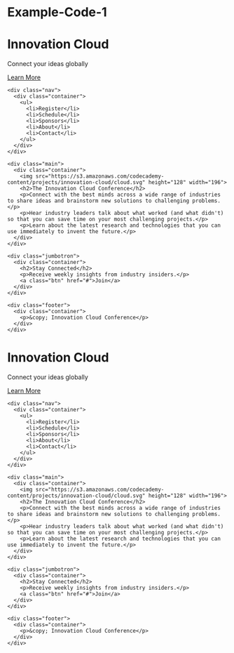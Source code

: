 # Example-Code-1
<!DOCTYPE html>
<html>
  <head>
    <link href='stylesheet/main.css' rel='stylesheet' type='text/css'>

  </head>
  <body>
    <div class="header">
      <div class="container">
        <h1>Innovation Cloud</h1>
        <p>Connect your ideas globally</p>
        <a class="btn" href="#">Learn More</a>
      </div>
    </div>

    <div class="nav">
      <div class="container">
        <ul>
          <li>Register</li>
          <li>Schedule</li>
          <li>Sponsors</li>
          <li>About</li>
          <li>Contact</li>
        </ul>
      </div>
    </div>

    <div class="main">
      <div class="container">
        <img src="https://s3.amazonaws.com/codecademy-content/projects/innovation-cloud/cloud.svg" height="128" width="196">
        <h2>The Innovation Cloud Conference</h2>
        <p>Connect with the best minds across a wide range of industries to share ideas and brainstorm new solutions to challenging problems.</p>
        <p>Hear industry leaders talk about what worked (and what didn't) so that you can save time on your most challenging projects.</p>
        <p>Learn about the latest research and technologies that you can use immediately to invent the future.</p>
      </div>
    </div>

    <div class="jumbotron">
      <div class="container">
        <h2>Stay Connected</h2>
        <p>Receive weekly insights from industry insiders.</p>
        <a class="btn" href="#">Join</a>
      </div>
    </div>

    <div class="footer">
      <div class="container">
        <p>&copy; Innovation Cloud Conference</p>
      </div>
    </div>
  </body>
</html>

<!DOCTYPE html>
<html>
  <head>
    <link href='https://fonts.googleapis.com/css?family=Roboto:400,300,500,100' rel='stylesheet' type='text/css'>
<link href="style.css" type="text/css" rel="stylesheet">
  </head>
  <body>
    <div class="header">
      <div class="container">
        <h1>Innovation Cloud</h1>
        <p>Connect your ideas globally</p>
        <a class="btn" href="#">Learn More</a>
      </div>
    </div>

    <div class="nav">
      <div class="container">
        <ul>
          <li>Register</li>
          <li>Schedule</li>
          <li>Sponsors</li>
          <li>About</li>
          <li>Contact</li>
        </ul>
      </div>
    </div>

    <div class="main">
      <div class="container">
        <img src="https://s3.amazonaws.com/codecademy-content/projects/innovation-cloud/cloud.svg" height="128" width="196">
        <h2>The Innovation Cloud Conference</h2>
        <p>Connect with the best minds across a wide range of industries to share ideas and brainstorm new solutions to challenging problems.</p>
        <p>Hear industry leaders talk about what worked (and what didn't) so that you can save time on your most challenging projects.</p>
        <p>Learn about the latest research and technologies that you can use immediately to invent the future.</p>
      </div>
    </div>

    <div class="jumbotron">
      <div class="container">
        <h2>Stay Connected</h2>
        <p>Receive weekly insights from industry insiders.</p>
        <a class="btn" href="#">Join</a>
      </div>
    </div>

    <div class="footer">
      <div class="container">
        <p>&copy; Innovation Cloud Conference</p>
      </div>
    </div>
  </body>
</html>
